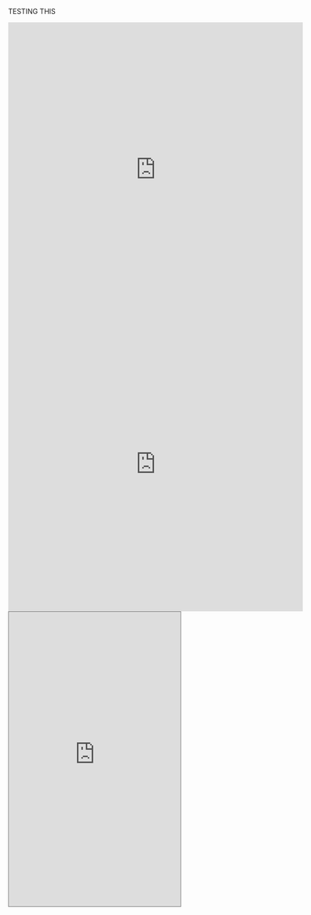 <html>
<body>
    <p>TESTING THIS</p>
   
  <div><script
   type="text/javascript"
   src="DateWidget.js"
></script></div>

<div><iframe id='cv_if1' src='http://cdn.instantcal.com/cvir.html?id=cv_nav1&theme=XGY&gtype=cv_monthgrid&file=https://calendar.google.com/calendar/ical/mn4qmfelkt30shchl3vbqs9tmc%40group.calendar.google.com/public/basic.ics&file=https://calendar.google.com/calendar/ical/5oj56ee7u40q4aqci7ce9vqjdo%40group.calendar.google.com/public/basic.ics&file=https://calendar.google.com/calendar/ical/1ut3vb0t7uhlca8d3iecv5g5v0%40group.calendar.google.com/public/basic.ics&ccolor=ddddff&ccolor=ddeeff&ccolor=ffffcc&cname=Month%20Calendar' allowTransparency='true' scrolling='no' frameborder=0 height=600 width=600></iframe></div>


<div><iframe id='cv_if1' src='http://cdn.instantcal.com/cvir.html?id=cv_nav1&theme=XGY&gtype=cv_monthgrid&file=http%3A%2F%2Fwww.instantcal.com%2Fisc%2Ftest_cals%2Flist1a.ics&file=http%3A%2F%2Fwww.instantcal.com%2Fisc%2Ftest_cals%2Flist1b.ics&file=http%3A%2F%2Fwww.instantcal.com%2Fisc%2Ftest_cals%2Flist1c.ics&ccolor=ddddff&ccolor=ddeeff&ccolor=ffffcc&cname=Month%20Calendar' allowTransparency='true' scrolling='no' frameborder=0 height=600 width=600></iframe></div>

<iframe src="https://calendar.google.com/calendar/embed?height=600&amp;wkst=1&amp;bgcolor=%23ffffff&amp;ctz=America%2FChicago&amp;src=NW9qNTZlZTd1NDBxNGFxY2k3Y2U5dnFqZG9AZ3JvdXAuY2FsZW5kYXIuZ29vZ2xlLmNvbQ&amp;src=bW40cW1mZWxrdDMwc2hjaGwzdmJxczl0bWNAZ3JvdXAuY2FsZW5kYXIuZ29vZ2xlLmNvbQ&amp;src=MXV0M3ZiMHQ3dWhsY2E4ZDNpZWN2NWc1djBAZ3JvdXAuY2FsZW5kYXIuZ29vZ2xlLmNvbQ&amp;src=ZW4udXNhI2hvbGlkYXlAZ3JvdXAudi5jYWxlbmRhci5nb29nbGUuY29t&amp;color=%23E4C441&amp;color=%23A79B8E&amp;color=%23B39DDB&amp;color=%230B8043" style="border:solid 1px #777" width="350" height="600" frameborder="0" scrolling="no"></iframe>


</body>

</html>
